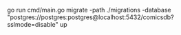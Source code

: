 go run cmd/main.go
migrate -path ./migrations -database "postgres://postgres:postgres@localhost:5432/comicsdb?sslmode=disable" up
